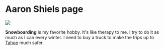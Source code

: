 <html>
  <head>
    <meta charset="utf-8">
    <title>My test page</title>
  </head>
  <body>
	<h1>Aaron Shiels page</h1>
	<img src="https://www.vinylsilhouettes.com/content/images/thumbs/0003325_snowboarding-3-sports-decor-silhouette-decals.gif">
    <p><strong>Snowboarding</strong> is my favorite hobby. It's like therapy to me. I try to do it as much as I can every winter. I need to buy a truck to make the trips up to <a href="https://en.wikipedia.org/wiki/South_Lake_Tahoe,_California">Tahoe</a> much safer.</p>
  </body>
</html>

